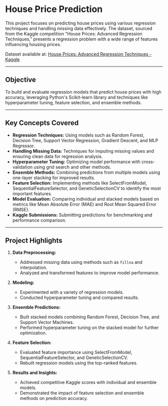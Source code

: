# House Price Prediction

This project focuses on predicting house prices using various regression techniques and handling missing data effectively. The dataset, sourced from the Kaggle competition "House Prices: Advanced Regression Techniques," presents a regression problem with a wide range of features influencing housing prices.

Dataset available at: [House Prices: Advanced Regression Techniques - Kaggle](https://www.kaggle.com/c/house-prices-advanced-regression-techniques)

---

## Objective
To build and evaluate regression models that predict house prices with high accuracy, leveraging Python's Scikit-learn library and techniques like hyperparameter tuning, feature selection, and ensemble methods.

---

## Key Concepts Covered
- **Regression Techniques:** Using models such as Random Forest, Decision Tree, Support Vector Regression, Gradient Descent, and MLP Regressor.
- **Handling Missing Data:** Techniques for imputing missing values and ensuring clean data for regression analysis.
- **Hyperparameter Tuning:** Optimizing model performance with cross-validation using grid search and other methods.
- **Ensemble Methods:** Combining predictions from multiple models using one-layer stacking for improved results.
- **Feature Selection:** Implementing methods like SelectFromModel, SequentialFeatureSelector, and GeneticSelectionCV to identify the most important features.
- **Model Evaluation:** Comparing individual and stacked models based on metrics like Mean Absolute Error (MAE) and Root Mean Squared Error (RMSE).
- **Kaggle Submissions:** Submitting predictions for benchmarking and performance comparison.

---

## Project Highlights
1. **Data Preprocessing:**
   - Addressed missing data using methods such as `fillna` and interpolation.
   - Analyzed and transformed features to improve model performance.

2. **Modeling:**
   - Experimented with a variety of regression models.
   - Conducted hyperparameter tuning and compared results.

3. **Ensemble Predictions:**
   - Built stacked models combining Random Forest, Decision Tree, and Support Vector Machines.
   - Performed hyperparameter tuning on the stacked model for further optimization.

4. **Feature Selection:**
   - Evaluated feature importance using SelectFromModel, SequentialFeatureSelector, and GeneticSelectionCV.
   - Rebuilt regression models using the top-ranked features.

5. **Results and Insights:**
   - Achieved competitive Kaggle scores with individual and ensemble models.
   - Demonstrated the impact of feature selection and ensemble methods on prediction accuracy.

